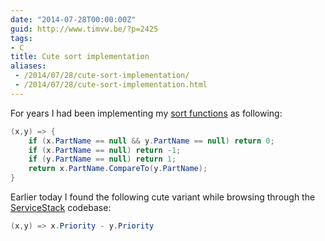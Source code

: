 ```yaml
---
date: "2014-07-28T00:00:00Z"
guid: http://www.timvw.be/?p=2425
tags:
- C
title: Cute sort implementation
aliases:
 - /2014/07/28/cute-sort-implementation/
 - /2014/07/28/cute-sort-implementation.html
---
```

For years I had been implementing my [sort functions](http://msdn.microsoft.com/en-us/library/tfakywbh(v=vs.110).aspx) as following:

```csharp
(x,y) => {  
	if (x.PartName == null && y.PartName == null) return 0;
	if (x.PartName == null) return -1;
	if (y.PartName == null) return 1; 
	return x.PartName.CompareTo(y.PartName);
}
```

Earlier today I found the following cute variant while browsing through the [ServiceStack](https://github.com/ServiceStack/ServiceStack/blob/v3/src/ServiceStack/WebHost.Endpoints/Utils/FilterAttributeCache.cs) codebase:

```csharp
(x,y) => x.Priority - y.Priority  
```
